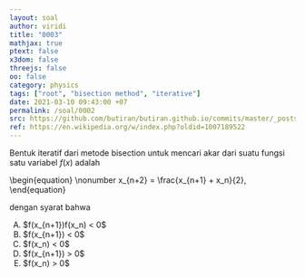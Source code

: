 ```yaml
---
layout: soal
author: viridi
title: "0003"
mathjax: true
ptext: false
x3dom: false
threejs: false
oo: false
category: physics
tags: ["root", "bisection method", "iterative"]
date: 2021-03-10 09:43:00 +07
permalink: /soal/0002
src: https://github.com/butiran/butiran.github.io/commits/master/_posts/soal/00/2021-03-10-bisection-method.md
ref: https://en.wikipedia.org/w/index.php?oldid=1007189522
---
```

Bentuk iteratif dari metode bisection untuk mencari akar dari suatu fungsi satu variabel $f(x)$ adalah

\begin{equation} \nonumber
x_{n+2} = \frac{x_{n+1} + x_n}{2},
\end{equation}

dengan syarat bahwa

<ol type="A">

<li>$f(x_{n+1})f(x_n) < 0$
<li>$f(x_{n+1}) < 0$
<li>$f(x_n) < 0$
<li>$f(x_{n+1}) > 0$
<li>$f(x_n) > 0$